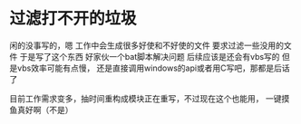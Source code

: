 # 过滤打不开的垃圾
闲的没事写的，嗯
工作中会生成很多好使和不好使的文件 
要求过滤一些没用的文件
于是写了这个东西
好家伙一个bat脚本解决问题
后续应该是还会有vbs写的 但是vbs效率可能有点慢，
还是直接调用windows的api或者用C写吧，那都是后话了


目前工作需求变多，抽时间重构成模块正在重写，不过现在这个也能用，
一键摸鱼真好啊（不是）
